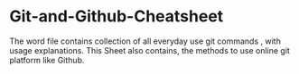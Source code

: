 # Git-and-Github-Cheatsheet
The word file contains collection of all everyday use git commands , with usage explanations. This Sheet also contains, the methods to use online git platform like Github.
